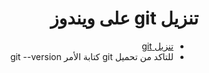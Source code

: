 <div dir = "rtl">

#  تنزيل git على ويندوز
* [تنزيل git](https://git-scm.com/downloads)
* للتاكد من تحميل git كتابة الأمر git --version

</div>